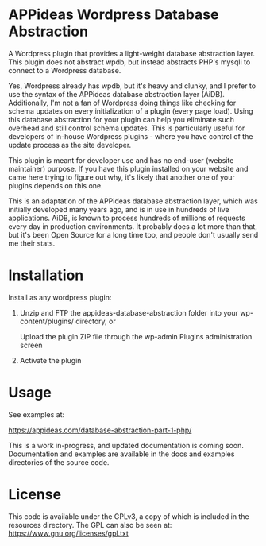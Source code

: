 # APPideas Wordpress Database Abstraction

A Wordpress plugin that provides a light-weight database abstraction layer. This plugin does not abstract wpdb, but 
instead abstracts PHP's mysqli to connect to a Wordpress database.

Yes, Wordpress already has wpdb, but it's heavy and clunky, and I prefer to use the syntax of the APPideas database 
abstraction layer (AiDB). Additionally, I'm not a fan of Wordpress doing things like checking for schema updates
on every initialization of a plugin (every page load). Using this database abstraction for your plugin can help you
eliminate such overhead and still control schema updates. This is particularly useful for developers of in-house
Wordpress plugins - where you have control of the update process as the site developer.

This plugin is meant for developer use and has no end-user (website maintainer) purpose. If you have this plugin
installed on your website and came here trying to figure out why, it's likely that another one of your plugins depends
on this one.

This is an adaptation of the APPideas database abstraction layer, which was initially developed many years ago, and is in
use in hundreds of live applications. AiDB, is known to process hundreds of millions of requests every day in production
environments. It probably does a lot more than that, but it's been Open Source for a long time too, and people don't
usually send me their stats.

# Installation
Install as any wordpress plugin:
1. Unzip and FTP the appideas-database-abstraction folder into your wp-content/plugins/ directory, or

   Upload the plugin ZIP file through the wp-admin Plugins administration screen
2. Activate the plugin

# Usage
See examples at:

https://appideas.com/database-abstraction-part-1-php/

This is a work in-progress, and updated documentation is coming soon. Documentation and examples are available in the 
docs and examples directories of the source code.

# License
This code is available under the GPLv3, a copy of which is included in the resources directory. The GPL can also be
seen at:
https://www.gnu.org/licenses/gpl.txt


 
